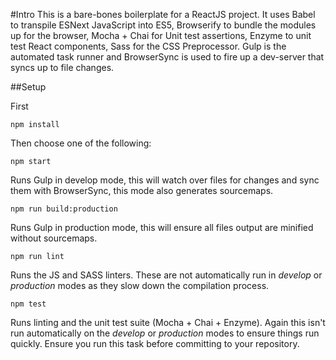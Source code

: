 #Intro
This is a bare-bones boilerplate for a ReactJS project.  It uses Babel to transpile ESNext JavaScript into ES5, Browserify to bundle the modules up for the browser, Mocha + Chai for Unit test assertions, Enzyme to unit test React components, Sass for the CSS Preprocessor.  Gulp is the automated task runner and BrowserSync is used to fire up a dev-server that syncs up to file changes.

##Setup

First
```
npm install
``` 

Then choose one of the following:
```
npm start
``` 
Runs Gulp in develop mode, this will watch over files for changes and sync them with BrowserSync, this mode also generates sourcemaps.

```
npm run build:production
```
Runs Gulp in production mode, this will ensure all files output are minified without sourcemaps.  

```
npm run lint
```
Runs the JS and SASS linters.  These are not automatically run in _develop_ or _production_ modes as they slow down the compilation process.  

```
npm test
```
Runs linting and the unit test suite (Mocha + Chai + Enzyme).  Again this isn't run automatically on the _develop_ or _production_ modes to ensure things run quickly.  Ensure you run this task before committing to your repository.
